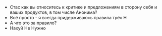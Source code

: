 - Стас как вы относитесь к критике и предложениям в сторону себя и ваших продуктов, в том числе Анонима?
- Всё просто - я всегда придерживаюсь правила трёх Н
- А что это за правило?
- Нахуй Не Нужно